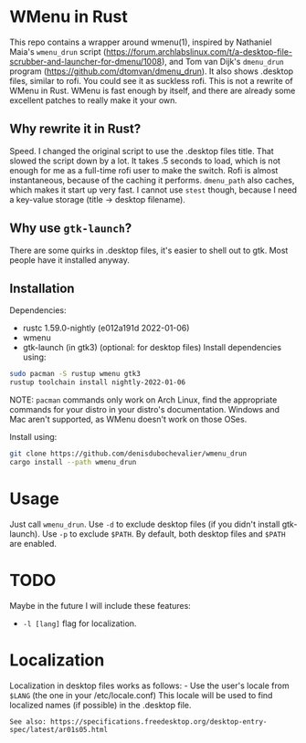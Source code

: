 # WMenu in Rust
This repo contains a wrapper around wmenu(1), inspired by Nathaniel Maia's
`wmenu_drun` script
(https://forum.archlabslinux.com/t/a-desktop-file-scrubber-and-launcher-for-dmenu/1008),
and Tom van Dijk's `dmenu_drun` program (https://github.com/dtomvan/dmenu_drun).
It also shows .desktop files, similar to rofi. You could see it as suckless
rofi. This is not a rewrite of WMenu in Rust. WMenu is fast enough by itself,
and there are already some excellent patches to really make it your own.

## Why rewrite it in Rust?
Speed. I changed the original script to use the .desktop files title.
That slowed the script down by a lot. It takes .5 seconds to load, which is not
enough for me as a full-time rofi user to make the switch. Rofi is almost
instantaneous, because of the caching it performs. `dmenu_path` also caches,
which makes it start up very fast. I cannot use `stest` though, because I need a
key-value storage (title → desktop filename).

## Why use `gtk-launch`?
There are some quirks in .desktop files, it's easier to shell out to gtk. Most
people have it installed anyway.

## Installation
Dependencies:
- rustc 1.59.0-nightly (e012a191d 2022-01-06)
- wmenu
- gtk-launch (in gtk3) (optional: for desktop files)
Install dependencies using:
```bash
sudo pacman -S rustup wmenu gtk3
rustup toolchain install nightly-2022-01-06
```
NOTE: `pacman` commands only work on Arch Linux, find the appropriate commands
for your distro in your distro's documentation. Windows and Mac aren't
supported, as WMenu doesn't work on those OSes.

Install using:
```bash
git clone https://github.com/denisdubochevalier/wmenu_drun
cargo install --path wmenu_drun
```

# Usage
Just call `wmenu_drun`.
Use `-d` to exclude desktop files (if you didn't install gtk-launch).
Use `-p` to exclude `$PATH`.
By default, both desktop files and `$PATH` are enabled.

# TODO
Maybe in the future I will include these features:
- `-l [lang]` flag for localization.

# Localization
Localization in desktop files works as follows:
    - Use the user's locale from `$LANG` (the one in your /etc/locale.conf)
    This locale will be used to find localized names (if possible) in the
    .desktop file.

    See also: https://specifications.freedesktop.org/desktop-entry-spec/latest/ar01s05.html
